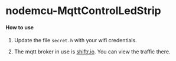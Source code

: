 # nodemcu-MqttControlLedStrip

#### How to use
1. Update the file `secret.h` with your wifi credentials.

2. The mqtt broker in use is [shiftr.io](https://shiftr.io/try). You can view the traffic there.
